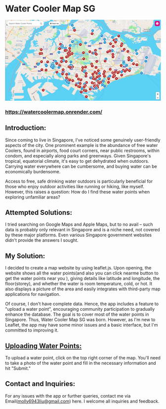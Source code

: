 # Water Cooler Map SG
![Example image](tg_image_1030401888.jpeg)
### https://watercoolermap.onrender.com/
## Introduction:
Since coming to live in Singapore, I've noticed some genuinely user-friendly aspects of the city. One prominent example is the abundance of free water Coolers, found in airports, food court corners, near public restrooms, within condom, and especially along parks and greenways. Given Singapore's tropical, equatorial climate, it's easy to get dehydrated when outdoors. Carrying water everywhere can be cumbersome, and buying water can be economically burdensome.

Access to free, safe drinking water outdoors is particularly beneficial for those who enjoy outdoor activities like running or hiking, like myself. However, this raises a question: How do I find these water points when exploring unfamiliar areas?

## Attempted Solutions:
I tried searching on Google Maps and Apple Maps, but to no avail – such data is probably only relevant in Singapore and is a niche need, not covered by these major platforms. Even various Singapore government websites didn't provide the answers I sought.


## My Solution:
I decided to create a map website by using leaflet.js. Upon opening, the website shows all the water points(and also you can click nearme button to get the water points near you ), giving details like latitude and longitude, the floor(storey), and whether the water is room temperature, cold, or hot. It also displays a picture of the area and easily integrates with third-party map applications for navigation.

Of course, I don't have complete data. Hence, the app includes a feature to "upload a water point", encouraging community participation to gradually enhance the database. The goal is to cover most of the water points in Singapore. Thus, Water Cooler Map SG was born. However, as I'm new to Leaflet, the app may have some minor issues and a basic interface, but I'm committed to improving it.

## [Uploading Water Points:](https://watercoolermap.onrender.com/add)
To upload a water point, click on the top right corner of the map. You'll need to take a photo of the water point and fill in the necessary information and hit "Submit."

## Contact and Inquiries:
For any issues with the app or further queries, contact me via Email(molly6943liu@gmail.com) here. I welcome all inquiries and feedback.